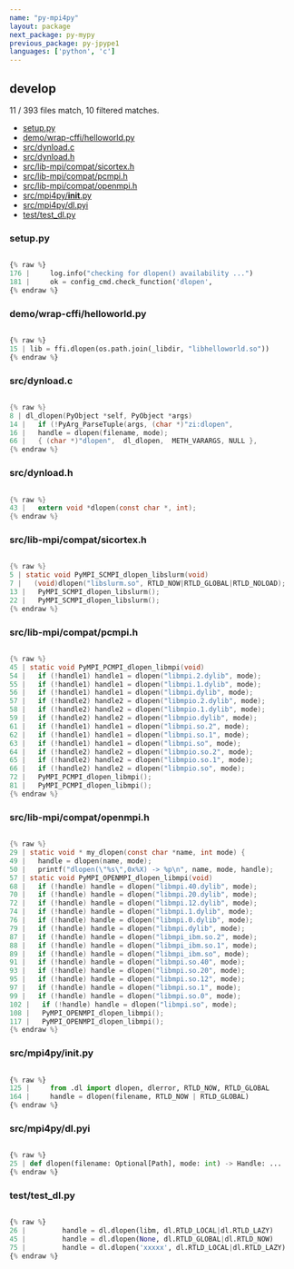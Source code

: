 ```yaml
---
name: "py-mpi4py"
layout: package
next_package: py-mypy
previous_package: py-jpype1
languages: ['python', 'c']
---
```

## develop
11 / 393 files match, 10 filtered matches.

 - [setup.py](#setuppy)
 - [demo/wrap-cffi/helloworld.py](#demowrap-cffihelloworldpy)
 - [src/dynload.c](#srcdynloadc)
 - [src/dynload.h](#srcdynloadh)
 - [src/lib-mpi/compat/sicortex.h](#srclib-mpicompatsicortexh)
 - [src/lib-mpi/compat/pcmpi.h](#srclib-mpicompatpcmpih)
 - [src/lib-mpi/compat/openmpi.h](#srclib-mpicompatopenmpih)
 - [src/mpi4py/__init__.py](#srcmpi4py__init__py)
 - [src/mpi4py/dl.pyi](#srcmpi4pydlpyi)
 - [test/test_dl.py](#testtest_dlpy)

### setup.py

```python

{% raw %}
176 |     log.info("checking for dlopen() availability ...")
181 |     ok = config_cmd.check_function('dlopen',
{% endraw %}

```
### demo/wrap-cffi/helloworld.py

```python

{% raw %}
15 | lib = ffi.dlopen(os.path.join(_libdir, "libhelloworld.so"))
{% endraw %}

```
### src/dynload.c

```c

{% raw %}
8 | dl_dlopen(PyObject *self, PyObject *args)
14 |   if (!PyArg_ParseTuple(args, (char *)"zi:dlopen",
16 |   handle = dlopen(filename, mode);
66 |   { (char *)"dlopen",  dl_dlopen,  METH_VARARGS, NULL },
{% endraw %}

```
### src/dynload.h

```c

{% raw %}
43 |   extern void *dlopen(const char *, int);
{% endraw %}

```
### src/lib-mpi/compat/sicortex.h

```c

{% raw %}
5 | static void PyMPI_SCMPI_dlopen_libslurm(void)
7 |   (void)dlopen("libslurm.so", RTLD_NOW|RTLD_GLOBAL|RTLD_NOLOAD);
13 |   PyMPI_SCMPI_dlopen_libslurm();
22 |   PyMPI_SCMPI_dlopen_libslurm();
{% endraw %}

```
### src/lib-mpi/compat/pcmpi.h

```c

{% raw %}
45 | static void PyMPI_PCMPI_dlopen_libmpi(void)
54 |   if (!handle1) handle1 = dlopen("libmpi.2.dylib", mode);
55 |   if (!handle1) handle1 = dlopen("libmpi.1.dylib", mode);
56 |   if (!handle1) handle1 = dlopen("libmpi.dylib", mode);
57 |   if (!handle2) handle2 = dlopen("libmpio.2.dylib", mode);
58 |   if (!handle2) handle2 = dlopen("libmpio.1.dylib", mode);
59 |   if (!handle2) handle2 = dlopen("libmpio.dylib", mode);
61 |   if (!handle1) handle1 = dlopen("libmpi.so.2", mode);
62 |   if (!handle1) handle1 = dlopen("libmpi.so.1", mode);
63 |   if (!handle1) handle1 = dlopen("libmpi.so", mode);
64 |   if (!handle2) handle2 = dlopen("libmpio.so.2", mode);
65 |   if (!handle2) handle2 = dlopen("libmpio.so.1", mode);
66 |   if (!handle2) handle2 = dlopen("libmpio.so", mode);
72 |   PyMPI_PCMPI_dlopen_libmpi();
81 |   PyMPI_PCMPI_dlopen_libmpi();
{% endraw %}

```
### src/lib-mpi/compat/openmpi.h

```c

{% raw %}
29 | static void * my_dlopen(const char *name, int mode) {
49 |   handle = dlopen(name, mode);
50 |   printf("dlopen(\"%s\",0x%X) -> %p\n", name, mode, handle);
57 | static void PyMPI_OPENMPI_dlopen_libmpi(void)
68 |   if (!handle) handle = dlopen("libmpi.40.dylib", mode);
70 |   if (!handle) handle = dlopen("libmpi.20.dylib", mode);
72 |   if (!handle) handle = dlopen("libmpi.12.dylib", mode);
74 |   if (!handle) handle = dlopen("libmpi.1.dylib", mode);
76 |   if (!handle) handle = dlopen("libmpi.0.dylib", mode);
79 |   if (!handle) handle = dlopen("libmpi.dylib", mode);
87 |   if (!handle) handle = dlopen("libmpi_ibm.so.2", mode);
88 |   if (!handle) handle = dlopen("libmpi_ibm.so.1", mode);
89 |   if (!handle) handle = dlopen("libmpi_ibm.so", mode);
91 |   if (!handle) handle = dlopen("libmpi.so.40", mode);
93 |   if (!handle) handle = dlopen("libmpi.so.20", mode);
95 |   if (!handle) handle = dlopen("libmpi.so.12", mode);
97 |   if (!handle) handle = dlopen("libmpi.so.1", mode);
99 |   if (!handle) handle = dlopen("libmpi.so.0", mode);
102 |   if (!handle) handle = dlopen("libmpi.so", mode);
108 |   PyMPI_OPENMPI_dlopen_libmpi();
117 |   PyMPI_OPENMPI_dlopen_libmpi();
{% endraw %}

```
### src/mpi4py/__init__.py

```python

{% raw %}
125 |     from .dl import dlopen, dlerror, RTLD_NOW, RTLD_GLOBAL
164 |     handle = dlopen(filename, RTLD_NOW | RTLD_GLOBAL)
{% endraw %}

```
### src/mpi4py/dl.pyi

```python

{% raw %}
25 | def dlopen(filename: Optional[Path], mode: int) -> Handle: ...
{% endraw %}

```
### test/test_dl.py

```python

{% raw %}
26 |         handle = dl.dlopen(libm, dl.RTLD_LOCAL|dl.RTLD_LAZY)
45 |         handle = dl.dlopen(None, dl.RTLD_GLOBAL|dl.RTLD_NOW)
75 |         handle = dl.dlopen('xxxxx', dl.RTLD_LOCAL|dl.RTLD_LAZY)
{% endraw %}

```
